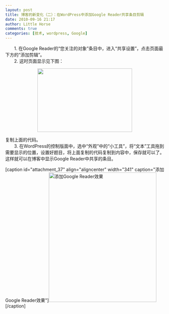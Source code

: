 ```yaml
---
layout: post
title: 博客的新变化（二）：在WordPress中添加Google Reader共享条目剪辑
date: 2010-09-16 21:17
author: Little Horse
comments: true
categories: [技术, wordpress, Google]
---
```

<p>　　1. 在Google Reader的&ldquo;您关注的对象&rdquo;条目中，进入&ldquo;共享设置&rdquo;，点击页面最下方的&ldquo;添加剪辑&rdquo;。<br />
	　　2. 这时页面显示见下图：</p>
<p style="text-align: center"><a href="http://manan.org/images/wp/2010/09/clip11.jpg"><img alt="" class="aligncenter size-medium wp-image-229" height="201" src="http://manan.org/images/wp/2010/09/clip11-300x201.jpg" title="clip1" width="300" /></a></p>
<p>复制上面的代码。<!--more--><br />
	　　3. 在WordPress的控制版面中，选中&ldquo;外观&rdquo;中的&ldquo;小工具&rdquo;，将&ldquo;文本&rdquo;工具拖到需要显示的位置，设置好题目，将上面复制的代码复制到内容中，保存就可以了。<br />
	这样就可以在博客中显示Google Reader中共享的条目。</p>
<p>[caption id=&quot;attachment_37&quot; align=&quot;aligncenter&quot; width=&quot;341&quot; caption=&quot;添加Google Reader效果&quot;]<a href="http://manan.org/images/wp/2010/09/clip21.png"><img alt="添加Google Reader效果" class="size-full wp-image-37" height="410" src="http://manan.org/images/wp/2010/09/clip21.png" title="clip2" width="341" /></a>[/caption]</p>

